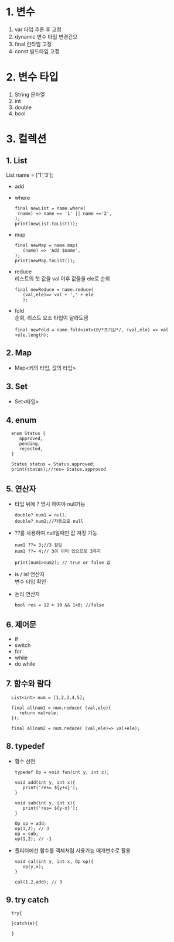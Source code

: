# 1. 변수
1. var 타입 추론 후 고정
2. dynamic 변수 타입 변경간으
3. final 런타임 고정
4. const 빌드타임 고정
   
# 2. 변수 타입
1. String 문자열
2. int
3. double
4. bool
   
# 3. 컬렉션
## 1. List   
   List<String> name = ['1','3'];

   * add
   * where   
 
         final newList = name.where(
          (name) => name == '1' || name =='2',
         );
         print(newList.toList());

   * map

         final newMap = name.map(
            (name) => 'Add $name',
         );
         print(newMap.toList());
   
   * reduce   
   리스트의 첫 값을 val 이후 값들을 ele로 순회

         final newReduce = name.reduce(
            (val,ele)=> val + ',' + ele
            );
         
   * fold    
   순회, 리스트 요소 타입이 달라도댐

         final newFold = name.fold<int>(0/*초기값*/, (val,ele) => val +ele.length);

## 2. Map
*   Map<키의 타입, 값의 타입>
## 3. Set
*    Set<타입>
## 4. enum

      enum Status {
         approved,
         pending,
         rejected,
      }

      Status status = Status.approved;
      print(status);//res= Status.approved

## 5. 연산자
* 타입 뒤에 ? 명시 하여야 null가능

      double? num1 = null;
      double? num2;//자동으로 null      

* ??를 사용하여 null일때만 값 저장 가능

      num1 ??= 3;//3 할당
      num1 ??= 4;// 3이 이미 있으므로 3유지

      print(num1>num2); // true or false 값

* is / is! 연산자   
  변수 타입 확인

* 논리 연산자   
  
      bool res = 12 > 10 && 1<0; //false

## 6. 제어문
* if
* switch
* for
* while
* do while


## 7. 함수와 람다

      List<int> num = [1,2,3,4,5];

      final allnum1 = num.reduce( (val,ele){
         return val+ele;
      });

      final allnum2 = num.reduce( (val,ele)=> val+ele);

## 8. typedef
   * 함수 선언
  
         typedef Op = void fun(int y, int x);

         void add(int y, int x){
            print('res= ${y+x}');
         }
      
         void sub(int y, int x){
            print('res= ${y-x}');
         }

         Op op = add;
         op(1,2); // 3
         op = sub;
         op(1,2); // -1

   * 플리터에선 함수를 객체처럼 사용가능 매개변수로 활용
   
         void cal(int y, int x, Op op){
            op(y,x);
         }

         cal(1,2,add); // 3
## 9. try catch

      try{

      }catch(e){

      }